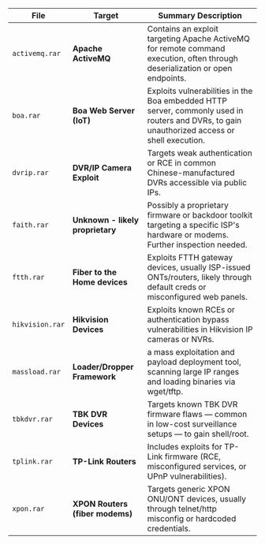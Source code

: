 | File            |  Target                    | Summary Description                                                                                                                          |
| --------------- | -------------------------------- | -------------------------------------------------------------------------------------------------------------------------------------------- |
| `activemq.rar`  | **Apache ActiveMQ**              | Contains an exploit targeting Apache ActiveMQ for remote command execution, often through deserialization or open endpoints.                 |
| `boa.rar`       | **Boa Web Server (IoT)**         | Exploits vulnerabilities in the Boa embedded HTTP server, commonly used in routers and DVRs, to gain unauthorized access or shell execution. |
| `dvrip.rar`     | **DVR/IP Camera Exploit**        | Targets weak authentication or RCE in common Chinese-manufactured DVRs accessible via public IPs.                                            |
| `faith.rar`     | **Unknown - likely proprietary** | Possibly a proprietary firmware or backdoor toolkit targeting a specific ISP's hardware or modems. Further inspection needed.                |
| `ftth.rar`      | **Fiber to the Home devices**    | Exploits FTTH gateway devices, usually ISP-issued ONTs/routers, likely through default creds or misconfigured web panels.                    |
| `hikvision.rar` | **Hikvision Devices**            | Exploits known RCEs or authentication bypass vulnerabilities in Hikvision IP cameras or NVRs.                                                |
| `massload.rar`  | **Loader/Dropper Framework**     |  a mass exploitation and payload deployment tool, scanning large IP ranges and loading binaries via wget/tftp.                         |
| `tbkdvr.rar`    | **TBK DVR Devices**              | Targets known TBK DVR firmware flaws — common in low-cost surveillance setups — to gain shell/root.                                          |
| `tplink.rar`    | **TP-Link Routers**              | Includes exploits for TP-Link firmware (RCE, misconfigured services, or UPnP vulnerabilities).                                               |
| `xpon.rar`      | **XPON Routers (fiber modems)**  | Targets generic XPON ONU/ONT devices, usually through telnet/http misconfig or hardcoded credentials.                                        |

